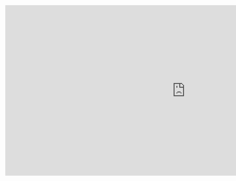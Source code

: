 


<iframe width="1140" height="541.25" src="https://app.powerbi.com/reportEmbed?reportId=8ebd80f3-1cde-4726-b073-411bc9c5930a&autoAuth=true&ctid=d5fe813e-0caa-432a-b2ac-d555aa91bd1c&config=eyJjbHVzdGVyVXJsIjoiaHR0cHM6Ly93YWJpLXVzLWVhc3QyLXJlZGlyZWN0LmFuYWx5c2lzLndpbmRvd3MubmV0LyJ9" frameborder="0" allowFullScreen="true"></iframe>

